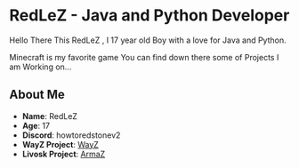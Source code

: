 # RedLeZ - Java and Python Developer

Hello There This RedLeZ , I 17 year old Boy with a love for Java and Python.

Minecraft is my favorite game You can find down there some of Projects I am Working on...


## About Me

- **Name**: RedLeZ
- **Age**: 17
- **Discord**: howtoredstonev2
- **WayZ Project**: [WayZ](https://hunterZ.fr)
- **Livosk Project**: [ArmaZ](https://armaz-mc.com/)
